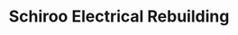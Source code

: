 ---
title: "Schiroo Electrical Rebuilding"
url: /glencoe/schiroo-electrical-rebuilding/
shop: Elektrisch
---